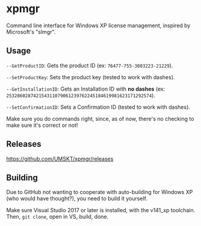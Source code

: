 # xpmgr
Command line interface for Windows XP license management, inspired by Microsoft's "slmgr".

## Usage
`--GetProductID`: Gets the product ID (ex: `76477-755-3803223-21229`).

`--SetProductKey`: Sets the product key (tested to work with dashes).

`--GetInstallationID`: Gets an Installation ID with **no dashes** (ex: `253286028742154311079061239762245184619981623171292574`). 

`--SetConfirmationID`: Sets a Confirmation ID (tested to work with dashes).

Make sure you do commands right, since, as of now, there's no checking to make sure it's correct or not!

## Releases
https://github.com/UMSKT/xpmgr/releases

## Building
Due to GitHub not wanting to cooperate with auto-building for Windows XP (who would have thought?), you need to build it yourself.

Make sure Visual Studio 2017 or later is installed, with the v141_xp toolchain. Then, `git clone`, open in VS, build, done.
